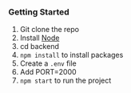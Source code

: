 ### Getting Started

1. Git clone the repo
2. Install [Node](https://nodejs.org/en/)
3. cd backend
4. `npm install` to install packages
5. Create a `.env` file
6. Add PORT=2000
6. `npm start` to run the project